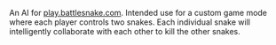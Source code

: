 An AI for [play.battlesnake.com](https://play.battlesnake.com). Intended use for a custom game mode where each player controls two snakes. Each individual snake will intelligently collaborate with each other to kill the other snakes.
